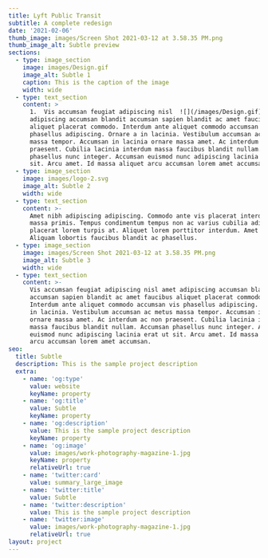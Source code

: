 ```yaml
---
title: Lyft Public Transit
subtitle: A complete redesign
date: '2021-02-06'
thumb_image: images/Screen Shot 2021-03-12 at 3.58.35 PM.png
thumb_image_alt: Subtle preview
sections:
  - type: image_section
    image: images/Design.gif
    image_alt: Subtle 1
    caption: This is the caption of the image
    width: wide
  - type: text_section
    content: >
      1.  Vis accumsan feugiat adipiscing nisl  ![](/images/Design.gif) amet
      adipiscing accumsan blandit accumsan sapien blandit ac amet faucibus
      aliquet placerat commodo. Interdum ante aliquet commodo accumsan vis
      phasellus adipiscing. Ornare a in lacinia. Vestibulum accumsan ac metus
      massa tempor. Accumsan in lacinia ornare massa amet. Ac interdum ac non
      praesent. Cubilia lacinia interdum massa faucibus blandit nullam. Accumsan
      phasellus nunc integer. Accumsan euismod nunc adipiscing lacinia erat ut
      sit. Arcu amet. Id massa aliquet arcu accumsan lorem amet accumsan.
  - type: image_section
    image: images/logo-2.svg
    image_alt: Subtle 2
    width: wide
  - type: text_section
    content: >-
      Amet nibh adipiscing adipiscing. Commodo ante vis placerat interdum massa
      massa primis. Tempus condimentum tempus non ac varius cubilia adipiscing
      placerat lorem turpis at. Aliquet lorem porttitor interdum. Amet lacus.
      Aliquam lobortis faucibus blandit ac phasellus.
  - type: image_section
    image: images/Screen Shot 2021-03-12 at 3.58.35 PM.png
    image_alt: Subtle 3
    width: wide
  - type: text_section
    content: >-
      Vis accumsan feugiat adipiscing nisl amet adipiscing accumsan blandit
      accumsan sapien blandit ac amet faucibus aliquet placerat commodo.
      Interdum ante aliquet commodo accumsan vis phasellus adipiscing. Ornare a
      in lacinia. Vestibulum accumsan ac metus massa tempor. Accumsan in lacinia
      ornare massa amet. Ac interdum ac non praesent. Cubilia lacinia interdum
      massa faucibus blandit nullam. Accumsan phasellus nunc integer. Accumsan
      euismod nunc adipiscing lacinia erat ut sit. Arcu amet. Id massa aliquet
      arcu accumsan lorem amet accumsan.
seo:
  title: Subtle
  description: This is the sample project description
  extra:
    - name: 'og:type'
      value: website
      keyName: property
    - name: 'og:title'
      value: Subtle
      keyName: property
    - name: 'og:description'
      value: This is the sample project description
      keyName: property
    - name: 'og:image'
      value: images/work-photography-magazine-1.jpg
      keyName: property
      relativeUrl: true
    - name: 'twitter:card'
      value: summary_large_image
    - name: 'twitter:title'
      value: Subtle
    - name: 'twitter:description'
      value: This is the sample project description
    - name: 'twitter:image'
      value: images/work-photography-magazine-1.jpg
      relativeUrl: true
layout: project
---
```

